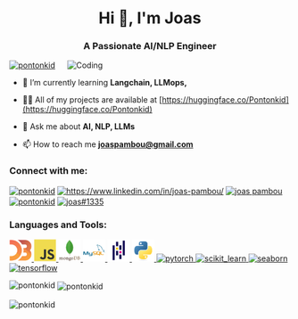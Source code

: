 <h1 align="center">Hi 👋, I'm Joas</h1>
<h3 align="center">A Passionate AI/NLP Engineer</h3>
<img align="right" alt="Coding" width="400" src="https://cdn.dribbble.com/users/1019864/screenshots/3079099/media/6926dbbe73b43f4ec5fe67c721489033.gif">

<p align="left"> <a href="https://twitter.com/pontonkid" target="blank"><img src="https://img.shields.io/twitter/follow/pontonkid?logo=twitter&style=for-the-badge" alt="pontonkid" /></a> </p>

- 🌱 I’m currently learning **Langchain, LLMops,**

- 👨‍💻 All of my projects are available at [https://huggingface.co/Pontonkid](https://huggingface.co/Pontonkid)

- 💬 Ask me about **AI, NLP, LLMs**

- 📫 How to reach me **joaspambou@gmail.com**

<h3 align="left">Connect with me:</h3>
<p align="left">
<a href="https://twitter.com/pontonkid" target="blank"><img align="center" src="https://raw.githubusercontent.com/rahuldkjain/github-profile-readme-generator/master/src/images/icons/Social/twitter.svg" alt="pontonkid" height="30" width="40" /></a>
<a href="https://linkedin.com/in/https://www.linkedin.com/in/joas-pambou/" target="blank"><img align="center" src="https://raw.githubusercontent.com/rahuldkjain/github-profile-readme-generator/master/src/images/icons/Social/linked-in-alt.svg" alt="https://www.linkedin.com/in/joas-pambou/" height="30" width="40" /></a>
<a href="https://kaggle.com/joas pambou" target="blank"><img align="center" src="https://raw.githubusercontent.com/rahuldkjain/github-profile-readme-generator/master/src/images/icons/Social/kaggle.svg" alt="joas pambou" height="30" width="40" /></a>
<a href="https://hashnode.com/pontonkid" target="blank"><img align="center" src="https://raw.githubusercontent.com/rahuldkjain/github-profile-readme-generator/master/src/images/icons/Social/hashnode.svg" alt="pontonkid" height="30" width="40" /></a>
<a href="https://discord.gg/joas#1335" target="blank"><img align="center" src="https://raw.githubusercontent.com/rahuldkjain/github-profile-readme-generator/master/src/images/icons/Social/discord.svg" alt="joas#1335" height="30" width="40" /></a>
</p>

<h3 align="left">Languages and Tools:</h3>
<p align="left"> <a href="https://d3js.org/" target="_blank" rel="noreferrer"> <img src="https://raw.githubusercontent.com/devicons/devicon/master/icons/d3js/d3js-original.svg" alt="d3js" width="40" height="40"/> </a> <a href="https://developer.mozilla.org/en-US/docs/Web/JavaScript" target="_blank" rel="noreferrer"> <img src="https://raw.githubusercontent.com/devicons/devicon/master/icons/javascript/javascript-original.svg" alt="javascript" width="40" height="40"/> </a> <a href="https://www.mongodb.com/" target="_blank" rel="noreferrer"> <img src="https://raw.githubusercontent.com/devicons/devicon/master/icons/mongodb/mongodb-original-wordmark.svg" alt="mongodb" width="40" height="40"/> </a> <a href="https://www.mysql.com/" target="_blank" rel="noreferrer"> <img src="https://raw.githubusercontent.com/devicons/devicon/master/icons/mysql/mysql-original-wordmark.svg" alt="mysql" width="40" height="40"/> </a> <a href="https://pandas.pydata.org/" target="_blank" rel="noreferrer"> <img src="https://raw.githubusercontent.com/devicons/devicon/2ae2a900d2f041da66e950e4d48052658d850630/icons/pandas/pandas-original.svg" alt="pandas" width="40" height="40"/> </a> <a href="https://www.python.org" target="_blank" rel="noreferrer"> <img src="https://raw.githubusercontent.com/devicons/devicon/master/icons/python/python-original.svg" alt="python" width="40" height="40"/> </a> <a href="https://pytorch.org/" target="_blank" rel="noreferrer"> <img src="https://www.vectorlogo.zone/logos/pytorch/pytorch-icon.svg" alt="pytorch" width="40" height="40"/> </a> <a href="https://scikit-learn.org/" target="_blank" rel="noreferrer"> <img src="https://upload.wikimedia.org/wikipedia/commons/0/05/Scikit_learn_logo_small.svg" alt="scikit_learn" width="40" height="40"/> </a> <a href="https://seaborn.pydata.org/" target="_blank" rel="noreferrer"> <img src="https://seaborn.pydata.org/_images/logo-mark-lightbg.svg" alt="seaborn" width="40" height="40"/> </a> <a href="https://www.tensorflow.org" target="_blank" rel="noreferrer"> <img src="https://www.vectorlogo.zone/logos/tensorflow/tensorflow-icon.svg" alt="tensorflow" width="40" height="40"/> </a> </p>

<p><img align="left" src="https://github-readme-stats.vercel.app/api/top-langs?username=pontonkid&show_icons=true&locale=en&layout=compact" alt="pontonkid" /></p>

<p>&nbsp;<img align="center" src="https://github-readme-stats.vercel.app/api?username=pontonkid&show_icons=true&locale=en" alt="pontonkid" /></p>

<p><img align="center" src="https://github-readme-streak-stats.herokuapp.com/?user=pontonkid&" alt="pontonkid" /></p>

